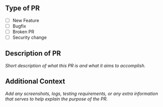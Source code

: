 
## Type of PR

- [ ] New Feature
- [ ] Bugfix
- [ ] Broken PR
- [ ] Security change

## Description of PR

*Short description of what this PR is and what it aims to accomplish.*

## Additional Context

*Add any screenshots, logs, testing requirements, or any extra information that serves to help explain the purpose of the PR.*